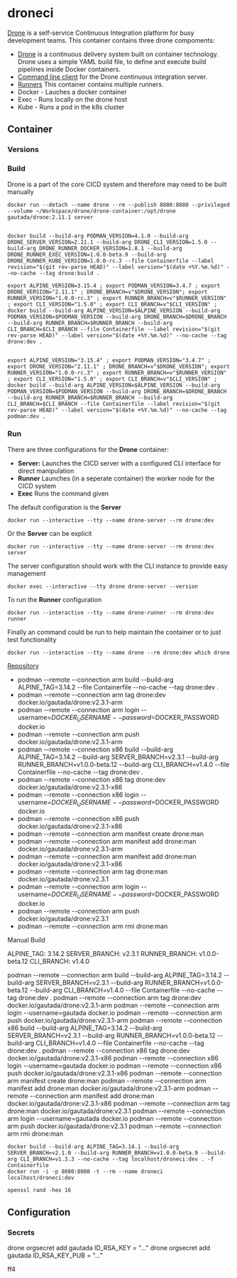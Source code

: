 # droneci

[Drone](https://www.drone.io) is a self-service Continuous Integration platform for busy development teams. This container contains three drone compoments:

- [Drone](https://github.com/harness/drone) is a continuous delivery system built on container technology. Drone uses a simple YAML build file, to define and execute build pipelines inside Docker containers.
- [Command line client](https://github.com/harness/drone-cli) for the Drone continuous integration server.
- [Runners](https://github.com/drone-runners) This container contains multiple runners.
 - Docker - Lauches a docker container
 - Exec - Runs locally on the drone host
 - Kube - Runs a pod in the k8s cluster
 
## Container

### Versions

### Build

Drone is a part of the core CICD system and therefore may need to be built manually

```
docker run --detach --name drone --rm --publish 8080:8080 --privileged --volume ~/Workspace/drone/drone-container:/opt/drone gautada/drone:2.11.1 server


docker build --build-arg PODMAN_VERSION=4.1.0 --build-arg DRONE_SERVER_VERSION=2.11.1 --build-arg DRONE_CLI_VERSION=1.5.0 --build-arg DRONE_RUNNER_DOCKER_VERSION=1.8.1 --build-arg DRONE_RUNNER_EXEC_VERSION=1.0.0-beta.9 --build-arg DRONE_RUNNER_KUBE_VERSION=1.0.0-rc.3 --file Containerfile --label revision="$(git rev-parse HEAD)" --label version="$(date +%Y.%m.%d)" --no-cache --tag drone:build .

export ALPINE_VERSION=3.15.4 ; export PODMAN_VERSION=3.4.7 ; export DRONE_VERSION="2.11.1" ; DRONE_BRANCH=v"$DRONE_VERSION"; export RUNNER_VERSION="1.0.0-rc.3" ; export RUNNER_BRANCH=v"$RUNNER_VERSION" ; export CLI_VERSION="1.5.0" ; export CLI_BRANCH=v"$CLI_VERSION" ; docker build --build-arg ALPINE_VERSION=$ALPINE_VERSION --build-arg PODMAN_VERSION=$PODMAN_VERSION --build-arg DRONE_BRANCH=$DRONE_BRANCH --build-arg RUNNER_BRANCH=$RUNNER_BRANCH --build-arg CLI_BRANCH=$CLI_BRANCH --file Containerfile --label revision="$(git rev-parse HEAD)" --label version="$(date +%Y.%m.%d)" --no-cache --tag drone:dev .


export ALPINE_VERSION="3.15.4" ; export PODMAN_VERSION="3.4.7" ; export DRONE_VERSION="2.11.1" ; DRONE_BRANCH=v"$DRONE_VERSION"; export RUNNER_VERSION="1.0.0-rc.3" ; export RUNNER_BRANCH=v"$RUNNER_VERSION" ; export CLI_VERSION="1.5.0" ; export CLI_BRANCH=v"$CLI_VERSION" ; docker build --build-arg ALPINE_VERSION=$ALPINE_VERSION --build-arg PODMAN_VERSION=$PODMAN_VERSION --build-arg DRONE_BRANCH=$DRONE_BRANCH --build-arg RUNNER_BRANCH=$RUNNER_BRANCH --build-arg CLI_BRANCH=$CLI_BRANCH --file Containerfile --label revision="$(git rev-parse HEAD)" --label version="$(date +%Y.%m.%d)" --no-cache --tag podman:dev .

```

### Run

There are three configurations for the **Drone** container:
- **Server:** Launches the CICD server with a configured CLI interface for direct manipulation
- **Runner** Launches (in a seperate container) the worker node for the CICD system
- **Exec** Runs the command given

The default configuration is the **Server**

```
docker run --interactive --tty --name drone-server --rm drone:dev
```

Or the **Server** can be explicit

```
docker run --interactive --tty --name drone-server --rm drone:dev server
```

The server configuration should work with the CLI instance to provide easy management

```
docker exec --interactive --tty drone drone-server --version
```

To run the **Runner** configuration

```
docker run --interactive --tty --name drone-runner --rm drone:dev runner
```

Finally an command could be run to help maintain the container or to just test functionality

```
docker run --interactive --tty --name drone --rm drone:dev which drone
```






[Repository](https://github.com/drone/drone)

  - podman --remote --connection arm build --build-arg ALPINE_TAG=3.14.2  --file Containerfile --no-cache  --tag drone:dev .
  - podman --remote --connection arm tag drone:dev docker.io/gautada/drone:v2.3.1-arm
  - podman --remote --connection arm login --username=$DOCKER_USERNAME --password=$DOCKER_PASSWORD docker.io
  - podman --remote --connection arm push docker.io/gautada/drone:v2.3.1-arm
  - podman --remote --connection x86 build --build-arg ALPINE_TAG=3.14.2  --build-arg SERVER_BRANCH=v2.3.1 --build-arg RUNNER_BRANCH=v1.0.0-beta.12 --build-arg CLI_BRANCH=v1.4.0 --file Containerfile --no-cache  --tag drone:dev .
  - podman --remote --connection x86 tag drone:dev docker.io/gautada/drone:v2.3.1-x86
  - podman --remote --connection x86 login --username=$DOCKER_USERNAME --password=$DOCKER_PASSWORD docker.io
  - podman --remote --connection x86 push docker.io/gautada/drone:v2.3.1-x86
  - podman --remote --connection arm manifest create drone:man
  - podman --remote --connection arm manifest add drone:man docker.io/gautada/drone:v2.3.1-arm
  - podman --remote --connection arm manifest add drone:man docker.io/gautada/drone:v2.3.1-x86
  - podman --remote --connection arm tag drone:man docker.io/gautada/drone:v2.3.1
  - podman --remote --connection arm login --username=$DOCKER_USERNAME --password=$DOCKER_PASSWORD docker.io
  - podman --remote --connection arm push docker.io/gautada/drone:v2.3.1
  - podman --remote --connection arm rmi drone:man


Manual Build

ALPINE_TAG: 3.14.2
SERVER_BRANCH: v2.3.1
RUNNER_BRANCH: v1.0.0-beta.12
CLI_BRANCH: v1.4.0
    
podman --remote --connection arm build --build-arg ALPINE_TAG=3.14.2 --build-arg SERVER_BRANCH=v2.3.1 --build-arg RUNNER_BRANCH=v1.0.0-beta.12 --build-arg CLI_BRANCH=v1.4.0 --file Containerfile --no-cache  --tag drone:dev .
podman --remote --connection arm tag drone:dev docker.io/gautada/drone:v2.3.1-arm
podman --remote --connection arm login --username=gautada docker.io
podman --remote --connection arm push docker.io/gautada/drone:v2.3.1-arm
podman --remote --connection x86 build --build-arg ALPINE_TAG=3.14.2  --build-arg SERVER_BRANCH=v2.3.1 --build-arg RUNNER_BRANCH=v1.0.0-beta.12 --build-arg CLI_BRANCH=v1.4.0 --file Containerfile --no-cache  --tag drone:dev .
podman --remote --connection x86 tag drone:dev docker.io/gautada/drone:v2.3.1-x86
podman --remote --connection x86 login --username=gautada docker.io
podman --remote --connection x86 push docker.io/gautada/drone:v2.3.1-x86
podman --remote --connection arm manifest create drone:man
podman --remote --connection arm manifest add drone:man docker.io/gautada/drone:v2.3.1-arm
podman --remote --connection arm manifest add drone:man docker.io/gautada/drone:v2.3.1-x86
podman --remote --connection arm tag drone:man docker.io/gautada/drone:v2.3.1
podman --remote --connection arm login --username=gautada docker.io
podman --remote --connection arm push docker.io/gautada/drone:v2.3.1
podman --remote --connection arm rmi drone:man

```
docker build --build-arg ALPINE_TAG=3.14.1 --build-arg SERVER_BRANCH=v2.1.0 --build-arg RUNNER_BRANCH=v1.0.0-beta.9 --build-arg CLI_BRANCH=v1.3.3 --no-cache --tag localhost/droneci:dev . -f Containerfile
docker run -i -p 8080:8080 -t --rm --name droneci localhost/droneci:dev 
```

```
openssl rand -hex 16
```

## Configuration

### Secrets

drone orgsecret add gautada ID_RSA_KEY = "..."
drone orgsecret add gautada ID_RSA_KEY_PUB = "..."

ff4
